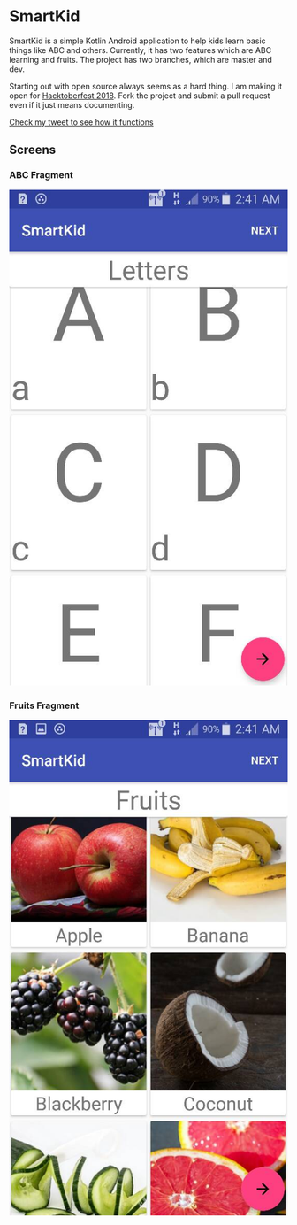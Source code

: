 # SmartKid

SmartKid is a simple Kotlin Android application to help kids learn basic things like ABC and others.
Currently, it has two features which are ABC learning and fruits.
The project has two branches, which are master and dev.

Starting out with open source always seems as a hard thing. I am making it open for [Hacktoberfest 2018](https://hacktoberfest.digitalocean.com/).
Fork the project and submit a pull request even if it just means documenting.

[Check my tweet to see how it functions](https://twitter.com/ngenge_senior/status/1048375914692796416)

## Screens

### ABC Fragment

![ABC Fragment](https://github.com/ngengesenior/SmartKid/blob/master/abc.jpeg)

### Fruits Fragment

![Fruits Fragment](https://github.com/ngengesenior/SmartKid/blob/master/fruits.jpeg)
